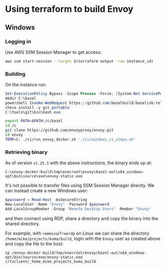 # Using terraform to build Envoy

## Windows

### Logging in

Use AWS SSM Session Manager to get access:

```bash
aws ssm start-session --target $(terraform output -raw instance_id)
```

### Building

On the instance run:

```powershell
Set-ExecutionPolicy Bypass -Scope Process -Force; [System.Net.ServicePointManager]::SecurityProtocol = [System.Net.ServicePointManager]::SecurityProtocol -bor 3072; iex ((New-Object System.Net.WebClient).DownloadString('https://community.chocolatey.org/install.ps1'))
mkdir C:\bazel
powershell Invoke-WebRequest https://github.com/bazelbuild/bazelisk/releases/latest/download/bazelisk-windows-amd64.exe -OutFile C:\bazel\bazel.exe
choco install -y git.portable
C:\tools\git\bin\bash.exe
```

```bash
export PATH=$PATH:/c/bazel
cd /c
git clone https://github.com/envoyproxy/envoy.git
cd envoy
TEMP=C: ./ci/run_envoy_docker.sh './ci/windows_ci_steps.sh'
```

### Retrieving binary

As of version `v1.25.3` with the above instructions, the binary ends up at:

```
C:\envoy-docker-build\tmp\execroot\envoy\bazel-out\x64_windows-opt\bin\source\exe\envoy-static.exe
```

It's not possible to transfer files using SSM Session Manager directly. We can
instead create a new Windows user:

```powershell
$password = Read-Host -AsSecureString
New-LocalUser -Name "Envoy" -Password $password
Add-LocalGroupMember -Group "Remote Desktop Users" -Member "Envoy"
```

and then connect using RDP, share a directory and copy the binary into the shared directory.

For example, with `remmina`/`freerdp` on Linux we can share the directory
`/home/mike/projects/kuma/build`, login with the `Envoy` user as created above
and copy the file to the host:

```
cp /envoy-docker-build/tmp/execroot/envoy/bazel-out/x64_windows-opt/bin/source/exe/envoy-static.exe //tsclient/_home_mike_projects_kuma_build
```
